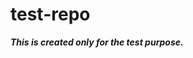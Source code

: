 # test-repo

***********************************This is  created only for the test purpose.***********************************
